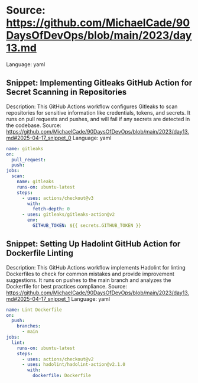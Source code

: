 # Source: https://github.com/MichaelCade/90DaysOfDevOps/blob/main/2023/day13.md
Language: yaml

## Snippet: Implementing Gitleaks GitHub Action for Secret Scanning in Repositories
Description: This GitHub Actions workflow configures Gitleaks to scan repositories for sensitive information like credentials, tokens, and secrets. It runs on pull requests and pushes, and will fail if any secrets are detected in the codebase.
Source: https://github.com/MichaelCade/90DaysOfDevOps/blob/main/2023/day13.md#2025-04-17_snippet_0
Language: yaml

```yaml
name: gitleaks
on:
  pull_request:
  push:
jobs:
  scan:
    name: gitleaks
    runs-on: ubuntu-latest
    steps:
      - uses: actions/checkout@v3
        with:
          fetch-depth: 0
      - uses: gitleaks/gitleaks-action@v2
        env:
          GITHUB_TOKEN: ${{ secrets.GITHUB_TOKEN }}
```

## Snippet: Setting Up Hadolint GitHub Action for Dockerfile Linting
Description: This GitHub Actions workflow implements Hadolint for linting Dockerfiles to check for common mistakes and provide improvement suggestions. It runs on pushes to the main branch and analyzes the Dockerfile for best practices compliance.
Source: https://github.com/MichaelCade/90DaysOfDevOps/blob/main/2023/day13.md#2025-04-17_snippet_1
Language: yaml

```yaml
name: Lint Dockerfile
on:
  push:
    branches:
      - main
jobs:
  lint:
    runs-on: ubuntu-latest
    steps:
      - uses: actions/checkout@v2 
      - uses: hadolint/hadolint-action@v2.1.0
        with:
          dockerfile: Dockerfile
```